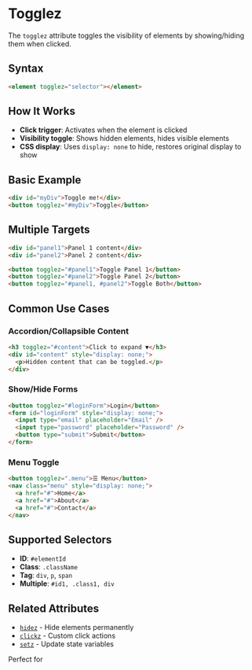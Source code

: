 # Togglez

The `togglez` attribute toggles the visibility of elements by showing/hiding them when clicked.

## Syntax

```html
<element togglez="selector"></element>
```

## How It Works

- **Click trigger**: Activates when the element is clicked
- **Visibility toggle**: Shows hidden elements, hides visible elements
- **CSS display**: Uses `display: none` to hide, restores original display to show

## Basic Example

```html
<div id="myDiv">Toggle me!</div>
<button togglez="#myDiv">Toggle</button>
```

## Multiple Targets

```html
<div id="panel1">Panel 1 content</div>
<div id="panel2">Panel 2 content</div>

<button togglez="#panel1">Toggle Panel 1</button>
<button togglez="#panel2">Toggle Panel 2</button>
<button togglez="#panel1, #panel2">Toggle Both</button>
```

## Common Use Cases

### Accordion/Collapsible Content

```html
<h3 togglez="#content">Click to expand ▼</h3>
<div id="content" style="display: none;">
  <p>Hidden content that can be toggled.</p>
</div>
```

### Show/Hide Forms

```html
<button togglez="#loginForm">Login</button>
<form id="loginForm" style="display: none;">
  <input type="email" placeholder="Email" />
  <input type="password" placeholder="Password" />
  <button type="submit">Submit</button>
</form>
```

### Menu Toggle

```html
<button togglez=".menu">☰ Menu</button>
<nav class="menu" style="display: none;">
  <a href="#">Home</a>
  <a href="#">About</a>
  <a href="#">Contact</a>
</nav>
```

## Supported Selectors

- **ID**: `#elementId`
- **Class**: `.className`
- **Tag**: `div`, `p`, `span`
- **Multiple**: `#id1, .class1, div`

## Related Attributes

- [`hidez`](./hide.md) - Hide elements permanently
- [`clickz`](../Events/click.md) - Custom click actions
- [`setz`](../Variables/set.md) - Update state variables

Perfect for
